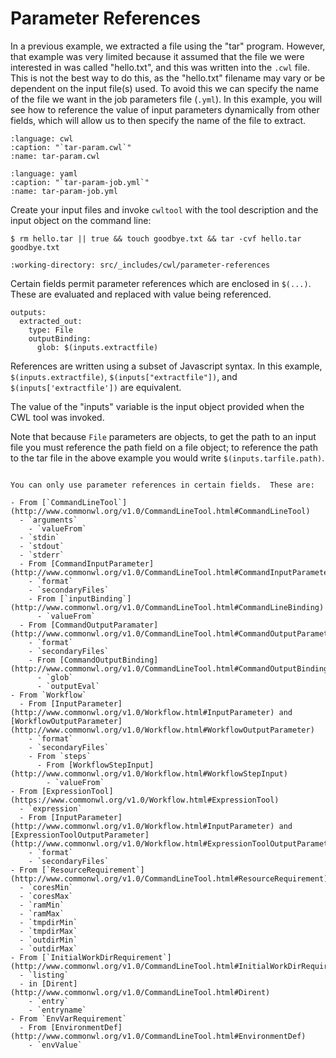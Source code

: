 # Parameter References

In a previous example, we extracted a file using the "tar" program.
However, that example was very limited because it assumed that the file
we were interested in was called "hello.txt", and this was written into the
`.cwl` file. This is not the best way to do this, as the "hello.txt" filename
may vary or be dependent on the input file(s) used.  To avoid this we can
specify the name of the file we want in the job parameters file (`.yml`). In
this example, you will see how to reference the value of input parameters
dynamically from other fields, which will allow us to then specify the name of
the file to extract.

```{literalinclude} /_includes/cwl/parameter-references/tar-param.cwl
:language: cwl
:caption: "`tar-param.cwl`"
:name: tar-param.cwl
```

```{literalinclude} /_includes/cwl/parameter-references/tar-param-job.yml
:language: yaml
:caption: "`tar-param-job.yml`"
:name: tar-param-job.yml
```

Create your input files and invoke `cwltool` with the tool description and the
input object on the command line:

```{code-block} console
$ rm hello.tar || true && touch goodbye.txt && tar -cvf hello.tar goodbye.txt
```

```{runcmd} cwltool tar-param.cwl tar-param-job.yml
:working-directory: src/_includes/cwl/parameter-references
```

Certain fields permit parameter references which are enclosed in `$(...)`.
These are evaluated and replaced with value being referenced.

```cwl
outputs:
  extracted_out:
    type: File
    outputBinding:
      glob: $(inputs.extractfile)
```

References are written using a subset of Javascript syntax.  In this
example, `$(inputs.extractfile)`, `$(inputs["extractfile"])`, and
`$(inputs['extractfile'])` are equivalent.

The value of the "inputs" variable is the input object provided when the
CWL tool was invoked.

Note that because `File` parameters are objects, to get the path to an
input file you must reference the path field on a file object; to
reference the path to the tar file in the above example you would write
`$(inputs.tarfile.path)`.

```{admonition} Where are parameter references allowed?

You can only use parameter references in certain fields.  These are:

- From [`CommandLineTool`](http://www.commonwl.org/v1.0/CommandLineTool.html#CommandLineTool)
  - `arguments`
    - `valueFrom`
  - `stdin`
  - `stdout`
  - `stderr`
  - From [CommandInputParameter](http://www.commonwl.org/v1.0/CommandLineTool.html#CommandInputParameter)
    - `format`
    - `secondaryFiles`
    - From [`inputBinding`](http://www.commonwl.org/v1.0/CommandLineTool.html#CommandLineBinding)
      - `valueFrom`
  - From [CommandOutputParamater](http://www.commonwl.org/v1.0/CommandLineTool.html#CommandOutputParameter)
    - `format`
    - `secondaryFiles`
    - From [CommandOutputBinding](http://www.commonwl.org/v1.0/CommandLineTool.html#CommandOutputBinding)
      - `glob`
      - `outputEval`
- From `Workflow`
  - From [InputParameter](http://www.commonwl.org/v1.0/Workflow.html#InputParameter) and [WorkflowOutputParameter](http://www.commonwl.org/v1.0/Workflow.html#WorkflowOutputParameter)
    - `format`
    - `secondaryFiles`
    - From `steps`
      - From [WorkflowStepInput](http://www.commonwl.org/v1.0/Workflow.html#WorkflowStepInput)
        - `valueFrom`
- From [ExpressionTool](https://www.commonwl.org/v1.0/Workflow.html#ExpressionTool)
  - `expression`
  - From [InputParameter](http://www.commonwl.org/v1.0/Workflow.html#InputParameter) and [ExpressionToolOutputParameter](http://www.commonwl.org/v1.0/Workflow.html#ExpressionToolOutputParameter)
    - `format`
    - `secondaryFiles`
- From [`ResourceRequirement`](http://www.commonwl.org/v1.0/CommandLineTool.html#ResourceRequirement)
  - `coresMin`
  - `coresMax`
  - `ramMin`
  - `ramMax`
  - `tmpdirMin`
  - `tmpdirMax`
  - `outdirMin`
  - `outdirMax`
- From [`InitialWorkDirRequirement`](http://www.commonwl.org/v1.0/CommandLineTool.html#InitialWorkDirRequirement)
  - `listing`
  - in [Dirent](http://www.commonwl.org/v1.0/CommandLineTool.html#Dirent)
    - `entry`
    - `entryname`
- From `EnvVarRequirement`
  - From [EnvironmentDef](http://www.commonwl.org/v1.0/CommandLineTool.html#EnvironmentDef)
    - `envValue`
```

